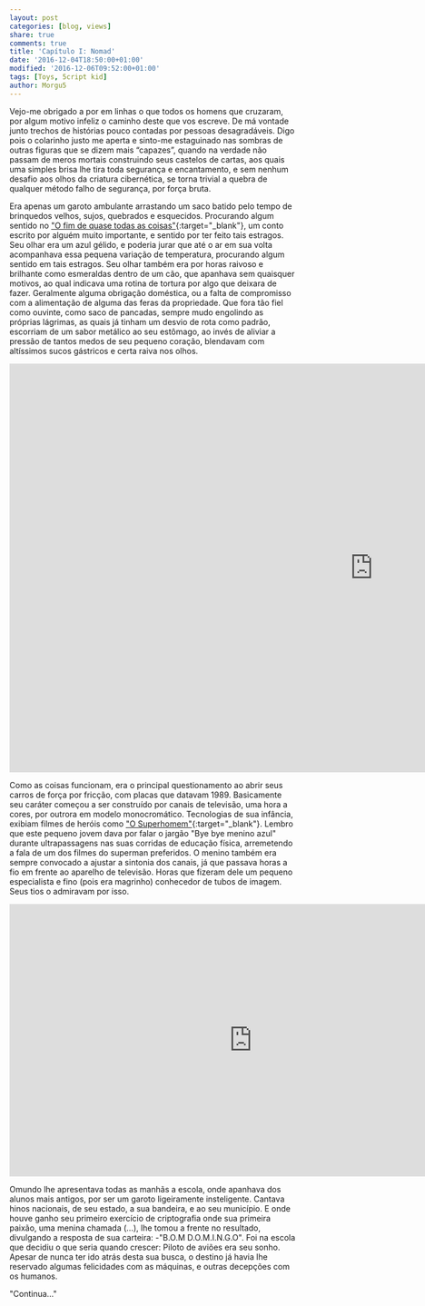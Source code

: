 ```yaml
---
layout: post
categories: [blog, views]
share: true
comments: true
title: 'Capítulo I: Nomad'
date: '2016-12-04T18:50:00+01:00'
modified: '2016-12-06T09:52:00+01:00'
tags: [Toys, 5cript kid]
author: Morgu5
---
```

<span class="dcap">V</span>ejo-me obrigado a por em linhas o que  todos os homens que cruzaram, por algum motivo infeliz o caminho deste que vos escreve. De má vontade junto trechos de histórias pouco contadas por pessoas desagradáveis. Digo pois o colarinho justo me aperta e sinto-me estaguinado nas sombras de outras figuras que se dizem mais “capazes”, quando na verdade não passam de meros mortais construindo seus castelos de cartas, aos quais uma simples brisa lhe tira toda segurança e encantamento, e sem nenhum desafio aos olhos da criatura cibernética, se torna trivial a quebra de qualquer método falho de segurança, por força bruta.

<span class="dcap">E</span>ra apenas um garoto ambulante arrastando um saco batido pelo tempo de brinquedos velhos, sujos, quebrados e esquecidos. Procurando algum sentido no ["O fim de quase todas as coisas"](https://tipoquarentaedois.blogspot.com.br/2013/11/o-fim-de-quase-todas-as-coisas-abu.html){:target="_blank"}, um conto escrito por alguém muito importante, e sentido por ter feito tais estragos. Seu olhar era um azul gélido, e poderia jurar que até o ar em sua volta acompanhava essa pequena variação de temperatura, procurando algum sentido em tais estragos. Seu olhar também era por horas raivoso e brilhante como esmeraldas dentro de um cão, que apanhava sem quaisquer motivos, ao qual indicava uma rotina de tortura por algo que deixara de fazer. Geralmente alguma obrigação doméstica, ou a falta de compromisso com a alimentação de alguma das feras da propriedade. Que fora tão fiel como ouvinte, como saco de pancadas, sempre mudo engolindo as próprias lágrimas, as quais já tinham um desvio de rota como padrão, escorriam de um sabor metálico ao seu estômago, ao invés de aliviar a pressão de tantos medos de seu pequeno coração, blendavam com altíssimos sucos gástricos e certa raiva nos olhos.

 <iframe width="1280" height="720" src="https://www.youtube.com/embed/7XmDYJBZZdc" frameborder="0" allowfullscreen></iframe>
 
<span class="dcap">C</span>omo as coisas funcionam, era o principal questionamento ao abrir seus carros de força por fricção, com placas que datavam 1989. Basicamente seu caráter começou a ser construído por canais de televisão, uma hora a cores, por outrora em modelo monocromático. Tecnologias de sua infância, exibiam filmes de heróis como ["O Superhomem"](https://pt.wikipedia.org/wiki/Superman#1989-1999:_Morte.2C_Retorno.2C_casamento_e_a_influ.C3.AAncia_de_John_Byrne){:target="_blank"}. Lembro que este pequeno jovem dava por falar o jargão "Bye bye menino azul" durante ultrapassagens nas suas corridas de educação física, arremetendo a fala de um dos filmes do superman preferidos. O menino também era sempre convocado a ajustar a sintonia dos canais, já que passava horas a fio em frente ao aparelho de televisão. Horas que fizeram dele um pequeno especialista e fino (pois era magrinho) conhecedor de tubos de imagem. Seus tios o admiravam por isso.

<iframe width="854" height="480" src="https://www.youtube.com/embed/O1gDqaFIU6I" frameborder="0" allowfullscreen></iframe>

<span class="dcap">O</span>mundo lhe apresentava todas as manhãs a escola, onde apanhava dos alunos mais antigos, por ser um garoto ligeiramente insteligente. Cantava hinos nacionais, de seu estado, a sua bandeira, e ao seu município. E onde houve ganho seu primeiro exercício de criptografia onde sua primeira paixão, uma menina chamada (...), lhe tomou a frente no resultado, divulgando a resposta de sua carteira: -"B.O.M D.O.M.I.N.G.O". Foi na escola que decidiu o que seria quando crescer: Piloto de aviões era seu sonho. Apesar de nunca ter ido atrás desta sua busca, o destino já havia lhe reservado algumas felicidades com as máquinas, e outras decepções com os humanos.

<div class="text-divider"></div>

<div class="central-quote">"Continua..."</div>

 <div class="text-divider"></div>
<figure>   
   
    
